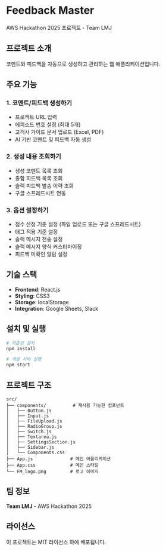 # Feedback Master

AWS Hackathon 2025 프로젝트 - Team LMJ

## 프로젝트 소개

코멘트와 피드백을 자동으로 생성하고 관리하는 웹 애플리케이션입니다.

## 주요 기능

### 1. 코멘트/피드백 생성하기
- 프로젝트 URL 입력
- 에피소드 번호 설정 (최대 5개)
- 고객사 가이드 문서 업로드 (Excel, PDF)
- AI 기반 코멘트 및 피드백 자동 생성

### 2. 생성 내용 조회하기
- 생성 코멘트 목록 조회
- 종합 피드백 목록 조회
- 슬랙 피드백 발송 이력 조회
- 구글 스프레드시트 연동

### 3. 옵션 설정하기
- 점수 산정 기준 설정 (파일 업로드 또는 구글 스프레드시트)
- 태그 적용 기준 설정
- 슬랙 메시지 전송 설정
- 슬랙 메시지 양식 커스터마이징
- 피드백 미확인 알림 설정

## 기술 스택

- **Frontend**: React.js
- **Styling**: CSS3
- **Storage**: localStorage
- **Integration**: Google Sheets, Slack

## 설치 및 실행

```bash
# 의존성 설치
npm install

# 개발 서버 실행
npm start
```

## 프로젝트 구조

```
src/
├── components/          # 재사용 가능한 컴포넌트
│   ├── Button.js
│   ├── Input.js
│   ├── FileUpload.js
│   ├── RadioGroup.js
│   ├── Switch.js
│   ├── Textarea.js
│   ├── SettingsSection.js
│   ├── Sidebar.js
│   └── Components.css
├── App.js              # 메인 애플리케이션
├── App.css             # 메인 스타일
└── FM_logo.png         # 로고 이미지
```

## 팀 정보

**Team LMJ** - AWS Hackathon 2025

## 라이선스

이 프로젝트는 MIT 라이선스 하에 배포됩니다.